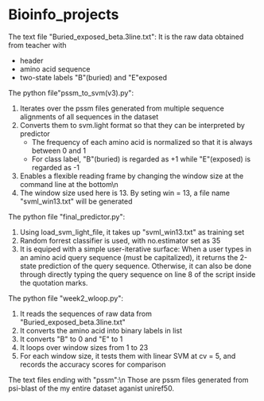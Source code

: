# Bioinfo_projects
The text file "Buried_exposed_beta.3line.txt":
It is the raw data obtained from teacher with
   - header
   - amino acid sequence
   - two-state labels "B"(buried) and "E"exposed
   
The python file"pssm_to_svm(v3).py":
1. Iterates over the pssm files generated from multiple sequence alignments of all sequences in the dataset
2. Converts them to svm.light format so that they can be interpreted by predictor
   - The frequency of each amino acid is normalized so that it is always between 0 and 1
   - For class label, "B"(buried) is regarded as +1 while "E"(exposed) is regarded as -1
3. Enables a flexible reading frame by changing the window size at the command line at the bottom\n
4. The window size used here is 13. By seting win = 13, a file name "svml_win13.txt" will be generated

The python file "final_predictor.py":
1. Using load_svm_light_file, it takes up "svml_win13.txt" as training set
2. Random forrest classifier is used, with no.estimator set as 35
3. It is equiped with a simple user-iterative surface: When a user types in an amino acid query sequence (must be capitalized), it returns the 2-state prediction of the query sequence. Otherwise, it can also be done through directly typing the query sequence on line 8 of the script inside the quotation marks.

The python file "week2_wloop.py":
1. It reads the sequences of raw data from "Buried_exposed_beta.3line.txt"
2. It converts the amino acid into binary labels in list
3. It converts "B" to 0 and "E" to 1
4. It loops over window sizes from 1 to 23
5. For each window size, it tests them with linear SVM at cv = 5, and records the accuracy scores for comparison


The text files ending with "pssm":\n
Those are pssm files generated from psi-blast of the my entire dataset aganist uniref50.


